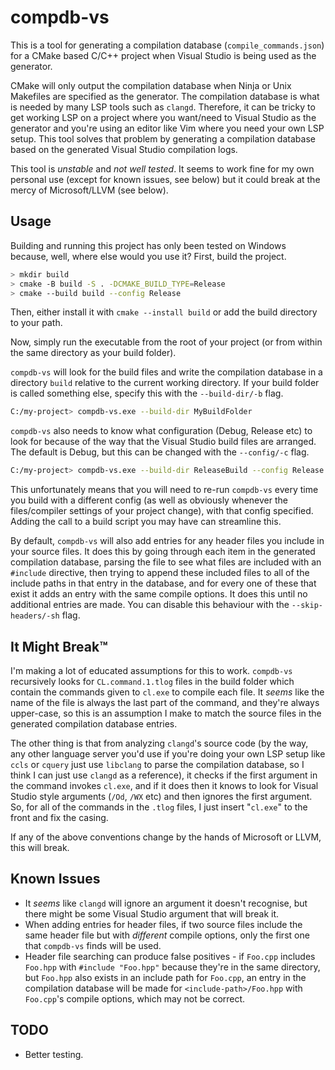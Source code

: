 # compdb-vs

This is a tool for generating a compilation database (`compile_commands.json`) for a CMake based C/C++ project when Visual Studio is being used as the generator.

CMake will only output the compilation database when Ninja or Unix Makefiles are specified as the generator. The compilation database is what is needed by many LSP tools such as `clangd`. Therefore, it can be tricky to get working LSP on a project where you want/need to Visual Studio as the generator and you're using an editor like Vim where you need your own LSP setup. This tool solves that problem by generating a compilation database based on the generated Visual Studio compilation logs.

This tool is _unstable_ and _not well tested_. It seems to work fine for my own personal use (except for known issues, see below) but it could break at the mercy of Microsoft/LLVM (see below).

## Usage

Building and running this project has only been tested on Windows because, well, where else would you use it? First, build the project.

```bash
> mkdir build
> cmake -B build -S . -DCMAKE_BUILD_TYPE=Release
> cmake --build build --config Release
```

Then, either install it with `cmake --install build` or add the build directory to your path.

Now, simply run the executable from the root of your project (or from within the same directory as your build folder).

`compdb-vs` will look for the build files and write the compilation database in a directory `build` relative to the current working directory. If your build folder is called something else, specify this with the `--build-dir/-b` flag.

```bash
C:/my-project> compdb-vs.exe --build-dir MyBuildFolder
```

`compdb-vs` also needs to know what configuration (Debug, Release etc) to look for because of the way that the Visual Studio build files are arranged. The default is Debug, but this can be changed with the `--config/-c` flag.

```bash
C:/my-project> compdb-vs.exe --build-dir ReleaseBuild --config Release
```

This unfortunately means that you will need to re-run `compdb-vs` every time you build with a different config (as well as obviously whenever the files/compiler settings of your project change), with that config specified. Adding the call to a build script you may have can streamline this.

By default, `compdb-vs` will also add entries for any header files you include in your source files. It does this by going through each item in the generated compilation database, parsing the file to see what files are included with an `#include` directive, then trying to append these included files to all of the include paths in that entry in the database, and for every one of these that exist it adds an entry with the same compile options. It does this until no additional entries are made. You can disable this behaviour with the `--skip-headers/-sh` flag.

## It Might Break™

I'm making a lot of educated assumptions for this to work. `compdb-vs` recursively looks for `CL.command.1.tlog` files in the build folder which contain the commands given to `cl.exe` to compile each file. It _seems_ like the name of the file is always the last part of the command, and they're always upper-case, so this is an assumption I make to match the source files in the generated compilation database entries.

The other thing is that from analyzing `clangd`'s source code (by the way, any other language server you'd use if you're doing your own LSP setup like `ccls` or `cquery` just use `libclang` to parse the compilation database, so I think I can just use `clangd` as a reference), it checks if the first argument in the command invokes `cl.exe`, and if it does then it knows to look for Visual Studio style arguments (`/Od`, `/WX` etc) and then ignores the first argument. So, for all of the commands in the `.tlog` files, I just insert "`cl.exe`" to the front and fix the casing.

If any of the above conventions change by the hands of Microsoft or LLVM, this will break.

## Known Issues
* It _seems_ like `clangd` will ignore an argument it doesn't recognise, but there might be some Visual Studio argument that will break it.
* When adding entries for header files, if two source files include the same header file but with _different_ compile options, only the first one that `compdb-vs` finds will be used.
* Header file searching can produce false positives - if `Foo.cpp` includes `Foo.hpp` with `#include "Foo.hpp"` because they're in the same directory, but `Foo.hpp` also exists in an include path for `Foo.cpp`, an entry in the compilation database will be made for `<include-path>/Foo.hpp` with `Foo.cpp`'s compile options, which may not be correct.

## TODO
* Better testing.

